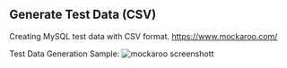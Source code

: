 ## Generate Test Data (CSV)

Creating MySQL test data with CSV format.
https://www.mockaroo.com/

Test Data Generation Sample:
![mockaroo screenshott](http://hirokoymj.com/images/mockaroo_test-data-generation_CSV.png)
